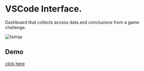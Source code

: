 # VSCode Interface.

Dashboard that collects access data and conclusions from a game challenge.


<p><img align="center" align='left' src='https://github.com/tsmDevProjects/portfa/blob/master/portifa.png' alt="tsmsp" /></p>

## Demo
<p align="left"> <a href="https://thiagomessias.com" target="_blank">click here</a></p>
